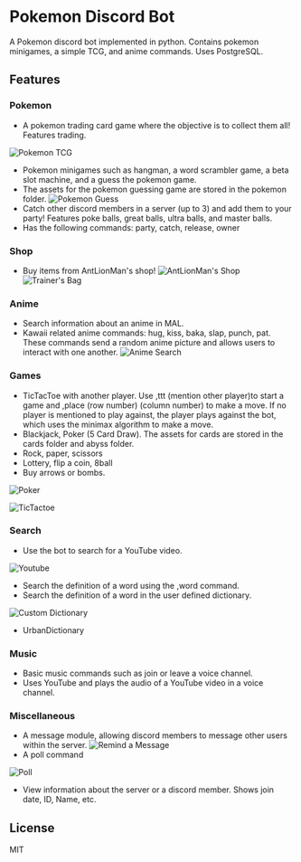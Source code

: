 # Pokemon Discord Bot

A Pokemon discord bot implemented in python. Contains pokemon minigames, a simple TCG, and anime commands. Uses PostgreSQL. 







## Features

### Pokemon 
- A pokemon trading card game where the objective is to collect them all! Features trading.
  
![Pokemon TCG](assets/unpack.png)
- Pokemon minigames such as hangman, a word scrambler game, a beta slot machine, and a guess the pokemon game.
- The assets for the pokemon guessing game are stored in the pokemon folder.
![Pokemon Guess](assets/pguess.png)
- Catch other discord members in a server (up to 3) and add them to your party! Features poke balls, great balls, ultra balls, and master balls.
- Has the following commands: party, catch, release, owner 
### Shop
- Buy items from AntLionMan's shop!
 ![AntLionMan's Shop](assets/antlionman.png)
 ![Trainer's Bag](assets/bag.png)
### Anime
- Search information about an anime in MAL.
- Kawaii related anime commands: hug, kiss, baka, slap, punch, pat. These commands send a random anime picture and allows users to interact with one another.
![Anime Search](assets/animesearch.png)
  
### Games
- TicTacToe with another player. Use ,ttt (mention other player)to start a game and ,place (row number) (column number) to make a move.
  If no player is mentioned to play against, the player plays against the bot, which uses the minimax algorithm to make a move.
- Blackjack, Poker (5 Card Draw). The assets for cards are stored in the cards folder and abyss folder.
- Rock, paper, scissors
- Lottery, flip a coin, 8ball
- Buy arrows or bombs.

![Poker](assets/poker.png)
  
![TicTactoe](assets/ttt.png)

### Search
- Use the bot to search for a YouTube video.
  
![Youtube](assets/youtube.png)
- Search the definition of a word using the ,word command.
- Search the definition of a word in the user defined dictionary.
  
![Custom Dictionary](assets/customdict.png)

- UrbanDictionary

### Music
- Basic music commands such as join or leave a voice channel.
- Uses YouTube and plays the audio of a YouTube video in a voice channel.

### Miscellaneous
- A message module, allowing discord members to message other users within the server.
![Remind a Message](assets/rm.png)
- A poll command

![Poll](assets/poll.png)
- View information about the server or a discord member. Shows join date, ID, Name, etc.





## License

MIT
